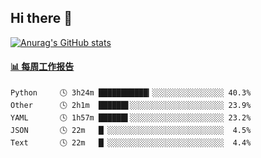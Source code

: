 ## Hi there 👋

[![Anurag's GitHub stats](https://github-readme-stats-orilights.vercel.app/api?username=orilights)](https://github.com/anuraghazra/github-readme-stats)

<!--
**OriLight152/OriLight152** is a ✨ _special_ ✨ repository because its `README.md` (this file) appears on your GitHub profile.

Here are some ideas to get you started:

- 🔭 I’m currently working on ...
- 🌱 I’m currently learning ...
- 👯 I’m looking to collaborate on ...
- 🤔 I’m looking for help with ...
- 💬 Ask me about ...
- 📫 How to reach me: ...
- 😄 Pronouns: ...
- ⚡ Fun fact: ...
-->

<!-- waka-box start -->
#### <a href="https://gist.github.com/92c8d5b388768c10efcba86e82b7c4fb" target="_blank">📊 每周工作报告</a>
```text
Python     🕓 3h24m ███████████▎░░░░░░░░░░░░░░░░ 40.3%
Other      🕓 2h1m  ██████▋░░░░░░░░░░░░░░░░░░░░░ 23.9%
YAML       🕓 1h57m ██████▌░░░░░░░░░░░░░░░░░░░░░ 23.2%
JSON       🕓 22m   █▏░░░░░░░░░░░░░░░░░░░░░░░░░░  4.5%
Text       🕓 22m   █▏░░░░░░░░░░░░░░░░░░░░░░░░░░  4.4%
```
<!-- Powered by https://github.com/journey-ad/waka-box-go . -->
<!-- waka-box end -->
